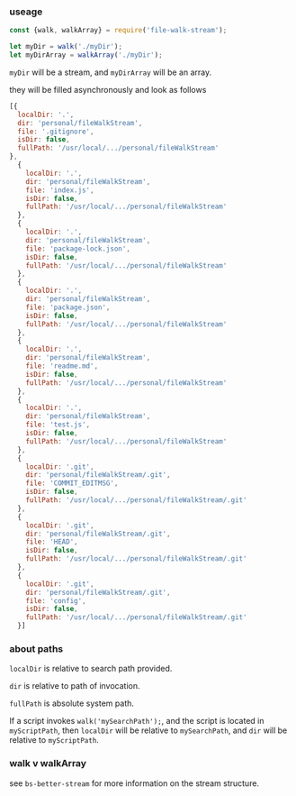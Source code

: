 ### useage

```js
const {walk, walkArray} = require('file-walk-stream');

let myDir = walk('./myDir');
let myDirArray = walkArray('./myDir');
```

`myDir` will be a stream, and `myDirArray` will be an array.

they will be filled asynchronously and look as follows

```js
[{
  localDir: '.',
  dir: 'personal/fileWalkStream',
  file: '.gitignore',
  isDir: false,
  fullPath: '/usr/local/.../personal/fileWalkStream'
},
  {
    localDir: '.',
    dir: 'personal/fileWalkStream',
    file: 'index.js',
    isDir: false,
    fullPath: '/usr/local/.../personal/fileWalkStream'
  },
  {
    localDir: '.',
    dir: 'personal/fileWalkStream',
    file: 'package-lock.json',
    isDir: false,
    fullPath: '/usr/local/.../personal/fileWalkStream'
  },
  {
    localDir: '.',
    dir: 'personal/fileWalkStream',
    file: 'package.json',
    isDir: false,
    fullPath: '/usr/local/.../personal/fileWalkStream'
  },
  {
    localDir: '.',
    dir: 'personal/fileWalkStream',
    file: 'readme.md',
    isDir: false,
    fullPath: '/usr/local/.../personal/fileWalkStream'
  },
  {
    localDir: '.',
    dir: 'personal/fileWalkStream',
    file: 'test.js',
    isDir: false,
    fullPath: '/usr/local/.../personal/fileWalkStream'
  },
  {
    localDir: '.git',
    dir: 'personal/fileWalkStream/.git',
    file: 'COMMIT_EDITMSG',
    isDir: false,
    fullPath: '/usr/local/.../personal/fileWalkStream/.git'
  },
  {
    localDir: '.git',
    dir: 'personal/fileWalkStream/.git',
    file: 'HEAD',
    isDir: false,
    fullPath: '/usr/local/.../personal/fileWalkStream/.git'
  },
  {
    localDir: '.git',
    dir: 'personal/fileWalkStream/.git',
    file: 'config',
    isDir: false,
    fullPath: '/usr/local/.../personal/fileWalkStream/.git'
  }]
```
### about paths

`localDir` is relative to search path provided.

`dir` is relative to path of invocation.

`fullPath` is absolute system path.

If a script invokes `walk('mySearchPath');`, and the script is located in `myScriptPath`, then `localDir` will be relative to `mySearchPath`, and `dir` will be relative to `myScriptPath`.

### walk v walkArray

see `bs-better-stream` for more information on the stream structure.
